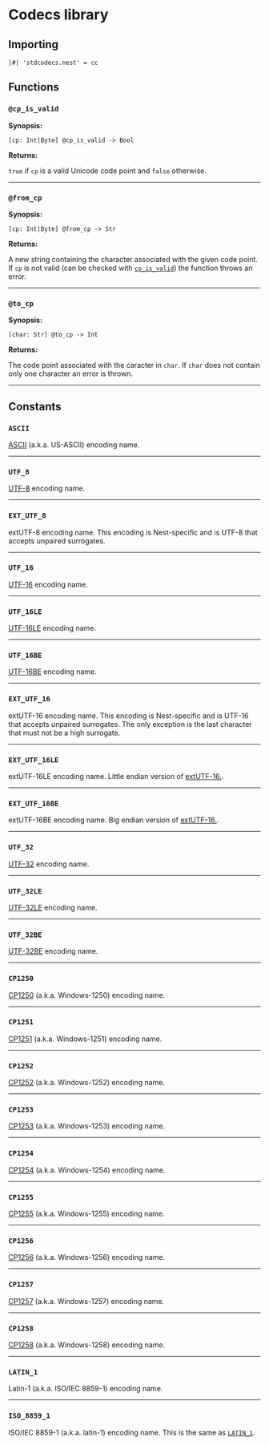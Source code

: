 # Codecs library

## Importing

```nest
|#| 'stdcodecs.nest' = cc
```

## Functions

### `@cp_is_valid`

**Synopsis:**

```nest
[cp: Int|Byte] @cp_is_valid -> Bool
```

**Returns:**

`true` if `cp` is a valid Unicode code point and `false` otherwise.

---

### `@from_cp`

**Synopsis:**

```nest
[cp: Int|Byte] @from_cp -> Str
```

**Returns:**

A new string containing the character associated with the given code point. If
`cp` is not valid (can be checked with
[`cp_is_valid`](codecs_library.md#cp_is_valid)) the function throws an error.

---

### `@to_cp`

**Synopsis:**

```nest
[char: Str] @to_cp -> Int
```

**Returns:**

The code point associated with the caracter in `char`. If `char` does not
contain only one character an error is thrown.

---

## Constants

### `ASCII`

[ASCII](https://en.wikipedia.org/wiki/ASCII) (a.k.a. US-ASCII) encoding name.

---

### `UTF_8`

[UTF-8](https://en.wikipedia.org/wiki/UTF-8) encoding name.

---

### `EXT_UTF_8`

extUTF-8 encoding name. This encoding is Nest-specific and is UTF-8 that
accepts unpaired surrogates.

---

### `UTF_16`

[UTF-16](https://en.wikipedia.org/wiki/UTF-16) encoding name.

---

### `UTF_16LE`

[UTF-16LE](https://en.wikipedia.org/wiki/UTF-16#Byte-order_encoding_schemes)
encoding name.

---

### `UTF_16BE`

[UTF-16BE](https://en.wikipedia.org/wiki/UTF-16#Byte-order_encoding_schemes)
encoding name.

---

### `EXT_UTF_16`

extUTF-16 encoding name. This encoding is Nest-specific and is UTF-16 that
accepts unpaired surrogates. The only exception is the last character that
must not be a high surrogate.

---

### `EXT_UTF_16LE`

extUTF-16LE encoding name. Little endian version of
[extUTF-16.](codecs_library.md#ext_utf_16).

---

### `EXT_UTF_16BE`

extUTF-16BE encoding name. Big endian version of
[extUTF-16.](codecs_library.md#ext_utf_16).

---

### `UTF_32`

[UTF-32](https://en.wikipedia.org/wiki/UTF-32) encoding name.

---

### `UTF_32LE`

[UTF-32LE](https://en.wikipedia.org/wiki/UTF-32) encoding name.

---

### `UTF_32BE`

[UTF-32BE](https://en.wikipedia.org/wiki/UTF-32) encoding name.

---

### `CP1250`

[CP1250](https://en.wikipedia.org/wiki/Windows-1250) (a.k.a. Windows-1250)
encoding name.

---

### `CP1251`

[CP1251](https://en.wikipedia.org/wiki/Windows-1251) (a.k.a. Windows-1251)
encoding name.

---

### `CP1252`

[CP1252](https://en.wikipedia.org/wiki/Windows-1252) (a.k.a. Windows-1252)
encoding name.

---

### `CP1253`

[CP1253](https://en.wikipedia.org/wiki/Windows-1253) (a.k.a. Windows-1253)
encoding name.

---

### `CP1254`

[CP1254](https://en.wikipedia.org/wiki/Windows-1254) (a.k.a. Windows-1254)
encoding name.

---

### `CP1255`

[CP1255](https://en.wikipedia.org/wiki/Windows-12505) (a.k.a. Windows-1255)
encoding name.

---

### `CP1256`

[CP1256](https://en.wikipedia.org/wiki/Windows-1256) (a.k.a. Windows-1256)
encoding name.

---

### `CP1257`

[CP1257](https://en.wikipedia.org/wiki/Windows-1257) (a.k.a. Windows-1257)
encoding name.

---

### `CP1258`

[CP1258](https://en.wikipedia.org/wiki/Windows-1258) (a.k.a. Windows-1258)
encoding name.

---

### `LATIN_1`

Latin-1 (a.k.a. ISO/IEC 8859-1) encoding name.

---

### `ISO_8859_1`

ISO/IEC 8859-1 (a.k.a. latin-1) encoding name. This is the same as
[`LATIN_1`](codecs_library.md#latin_1).
